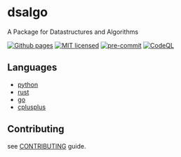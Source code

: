 # dsalgo

A Package for Datastructures and Algorithms

[![Github pages][gh-pages-badge]][gh-pages-url]
[![MIT licensed][mit-badge]][mit-url]
[![pre-commit][pre-commit-badge]][pre-commit-url]
[![CodeQL][codeql-badge]][codeql-url]

[gh-pages-badge]: https://github.com/kagemeka/dsalgo/actions/workflows/pages/pages-build-deployment/badge.svg
[gh-pages-url]: https://kagemeka.github.io/dsalgo
[mit-badge]: https://img.shields.io/badge/license-MIT-blue.svg
[mit-url]: https://github.com/kagemeka/dsalgo_rust/blob/main/LICENSE
[pre-commit-badge]: https://img.shields.io/badge/pre--commit-enabled-brightgreen?logo=pre-commit&logoColor=white
[pre-commit-url]: https://github.com/pre-commit/pre-commit
[codeql-badge]: https://github.com/kagemeka/dsalgo-python/actions/workflows/codeql-analysis.yml/badge.svg
[codeql-url]: https://github.com/kagemeka/dsalgo-python/actions/workflows/codeql-analysis.yml

## Languages

- [python](./src/python/)
- [rust](./src/rust/)
- [go](./src/go/)
- [cplusplus](./src/cplusplus)

## Contributing

see [CONTRIBUTING](./CONTRIBUTING.md) guide.
